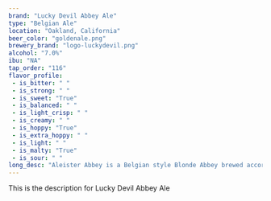 ```yaml
---
brand: "Lucky Devil Abbey Ale"
type: "Belgian Ale"
location: "Oakland, California"
beer_color: "goldenale.png"
brewery_brand: "logo-luckydevil.png"
alcohol: "7.0%"
ibu: "NA"
tap_order: "116"
flavor_profile:
 - is_bitter: " "
 - is_strong: " "
 - is_sweet: "True"
 - is_balanced: " "
 - is_light_crisp: " "
 - is_creamy: " "
 - is_hoppy: "True"
 - is_extra_hoppy: " "
 - is_light: " "
 - is_malty: "True"
 - is_sour: " "
long_desc: "Aleister Abbey is a Belgian style Blonde Abbey brewed according to Belgian traditions. Brewed golden and complex like the sun. This brew is refreshing, with delicious caramel malt notes and subtle noble hop undertones."
---
```


This is the description for Lucky Devil Abbey Ale